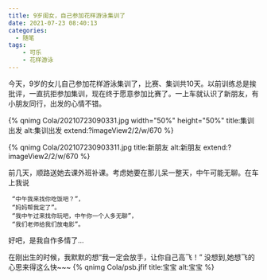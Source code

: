 ```yaml
---
title: 9岁闺女，自己参加花样游泳集训了
date: 2021-07-23 08:40:13
categories:
  - 随笔
tags: 
    - 可乐
    - 花样游泳 
---
```

今天，9岁的女儿自己参加花样游泳集训了，比赛、集训共10天。以前训练总是挨批评，一直抗拒参加集训，现在终于愿意参加比赛了。一上车就认识了新朋友，有小朋友同行，出发的心情不错。

{% qnimg Cola/20210723090331.jpg width="50%" height="50%" title:集训出发 alt:集训出发 extend:?imageView2/2/w/670  %}

{% qnimg Cola/202107230903311.jpg title:新朋友 alt:新朋友 extend:?imageView2/2/w/670 %}


前几天，顺路送她去课外班补课。考虑她要在那儿呆一整天，中午可能无聊。在车上我说
```
 “中午我来找你吃饭吧？”，
 “妈妈帮我定了”。
 “我中午过来找你玩吧，中午你一个人多无聊”，
 “我们老师给我们放电影”。
 ```
好吧，是我自作多情了...


在刚出生的时候，我默默的想“我一定会放手，让你自己高飞！” 没想到,她想飞的心思来得这么快~~~ 
{% qnimg Cola/psb.jfif title:宝宝 alt:宝宝  %}
